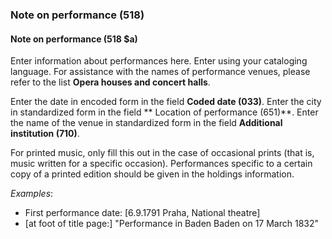 ### Note on performance (518)

#### Note on performance (518 $a)
Enter information about performances here. Enter using your cataloging language. For assistance with the names of performance venues, please refer to the list **Opera houses and concert halls**.

Enter the date in encoded form in the field **Coded date (033)**. Enter the city in standardized form in the field ** Location of performance (651)**. Enter the name of the venue in standardized form in the field **Additional institution (710)**.

For printed music, only fill this out in the case of occasional prints (that is, music written for a specific occasion). Performances specific to a certain copy of a printed edition should be given in the holdings information.

_Examples_:

- First performance date: [6.9.1791 Praha, National theatre]
- [at foot of title page:] "Performance in Baden Baden on 17 March 1832"

